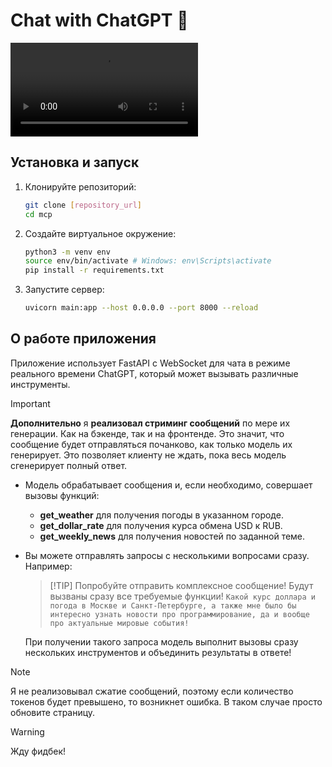 # Chat with ChatGPT 🤖

![](./preview.mp4)

## Установка и запуск

1. Клонируйте репозиторий:
   ```bash
   git clone [repository_url]
   cd mcp
   ```
2. Создайте виртуальное окружение:
   ```bash
   python3 -m venv env
   source env/bin/activate # Windows: env\Scripts\activate
   pip install -r requirements.txt
3. Запустите сервер:
   ```bash
   uvicorn main:app --host 0.0.0.0 --port 8000 --reload
   ```

## О работе приложения

Приложение использует FastAPI с WebSocket для чата в режиме реального времени ChatGPT, который может вызывать различные инструменты.
> [!IMPORTANT]
> **Дополнительно** я **реализовал стриминг сообщений** по мере их генерации. Как на бэкенде, так и на фронтенде. Это значит, что сообщение будет отправляться почанково, как только модель их генерирует. Это позволяет клиенту не ждать, пока весь модель сгенерирует полный ответ.


- Модель обрабатывает сообщения и, если необходимо, совершает вызовы функций:
  - **get_weather** для получения погоды в указанном городе.
  - **get_dollar_rate** для получения курса обмена USD к RUB.
  - **get_weekly_news** для получения новостей по заданной теме.
- Вы можете отправлять запросы с несколькими вопросами сразу. Например:
  > [!TIP] Попробуйте отправить комплексное сообщение! Будут вызваны сразу все требуемые функции!
  ```Какой курс доллара и погода в Москве и Санкт-Петербурге, а также мне было бы интересно узнать новости про программирование, да и вообще про актуальные мировые события!```
  
  При получении такого запроса модель выполнит вызовы сразу нескольких инструментов и объединить результаты в ответе!

> [!NOTE]
> Я не реализовывал сжатие сообщений, поэтому если количество токенов будет превышено, то возникнет ошибка. В таком случае просто обновите страницу.

> [!WARNING]
   Жду фидбек!

